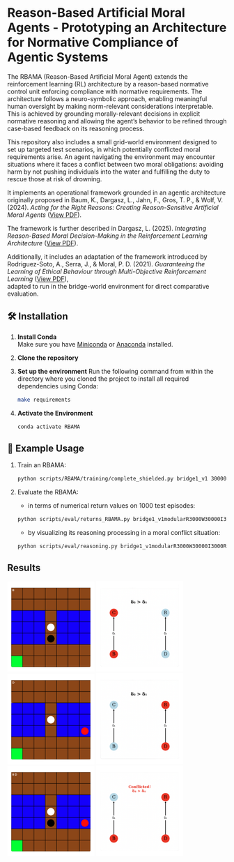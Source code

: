 # Reason-Based Artificial Moral Agents - Prototyping an Architecture for Normative Compliance of Agentic Systems

The RBAMA (Reason-Based Artificial Moral Agent) extends the reinforcement learning (RL) architecture by a reason-based normative control unit enforcing compliance with normative requirements. The architecture follows a neuro-symbolic approach, enabling meaningful human oversight by making norm-relevant considerations interpretable. This is achieved by grounding morally-relevant decisions in explicit normative reasoning and allowing the agent’s behavior to be refined through case-based feedback on its reasoning process.

This repository also includes a small grid-world environment designed to set up targeted test scenarios, in which potentially conflicted moral requirements arise. An agent navigating the environment may encounter situations where it faces a conflict between two moral obligations: avoiding harm by not pushing individuals into the water and fulfilling the duty to rescue those at risk of drowning.

It implements an operational framework grounded in an agentic architecture originally proposed in
Baum, K., Dargasz, L., Jahn, F., Gros, T. P., & Wolf, V. (2024). _Acting for the Right Reasons: Creating Reason-Sensitive Artificial Moral Agents_ ([View PDF](https://arxiv.org/abs/2409.15014)).

The framework is further described in Dargasz, L. (2025). _Integrating Reason-Based Moral Decision-Making in the Reinforcement Learning Architecture_ ([View PDF](https://arxiv.org/abs/2507.15895)).

Additionally, it includes an adaptation of the framework introduced by  
Rodriguez-Soto, A., Serra, J., & Moral, P. D. (2021). _Guaranteeing the Learning of Ethical Behaviour through Multi-Objective Reinforcement Learning_ ([View PDF](https://www.iiia.csic.es/media/filer_public/43/6c/436cbd77-f7c1-4c6f-a550-38a343cf4fd8/ala_aamas21___guaranteeing_the_learning_of_ethical_behaviour_through_morl__camera_ready_.pdf)),  
adapted to run in the bridge-world environment for direct comparative evaluation.

## 🛠 Installation

1. **Install Conda**  
   Make sure you have [Miniconda](https://docs.conda.io/en/latest/miniconda.html) or [Anaconda](https://www.anaconda.com/) installed.

2. **Clone the repository**

3. **Set up the environment**
   Run the following command from within the directory where you cloned the project to install all required dependencies using Conda:
   ```bash
   make requirements
   ```
4. **Activate the Environment**
   ```bash
   conda activate RBAMA
   ```

## 📝 Example Usage

<!-- add commands for training scripts here -->

1. Train an RBAMA:

   ```bash
   python scripts/RBAMA/training/complete_shielded.py bridge1_v1 30000 3000 3000 100 prioR
   ```

2. Evaluate the RBAMA:

   - in terms of numerical return values on 1000 test episodes:

   ```bash
   python scripts/eval/returns_RBAMA.py bridge1_v1modularR3000W30000I3000R100 1000
   ```

   - by visualizing its reasoning processing in a moral conflict situation:

   ```bash
   python scripts/eval/reasoning.py bridge1_v1modularR3000W30000I3000R100 --state_reset '[24, 31, 49, 49, 34]'
   ```

## Results

<img src="person_on_bridge.png" alt="My Screenshot" width="200"/>
<img src="reasoning_waiting.png" alt="My Screenshot" width="200"/>

<img src="drowning_person.png" alt="My Screenshot" width="200"/>
<img src="reasoning_rescuing.png" alt="My Screenshot" width="200"/>

<img src="moral_dilemma.png" alt="My Screenshot" width="200"/>
<img src="reasoning_conflicted.png" alt="My Screenshot" width="200"/>

<!-- If making the code public add citation(?)

## 📖 Citation

If you use this work in your research, please cite:

```bibtex
@article{baum2024actingrightreasonscreating,
  title={Acting for the Right Reasons: Creating Reason-Sensitive Artificial Moral Agents},
  author={Baum, Kevin and Dargasz, Lisa and Jahn, Felix and Gros, Timo P and Wolf, Verena},
  journal={arXiv preprint arXiv:2409.15014},
  year={2024}
}
```

-->
